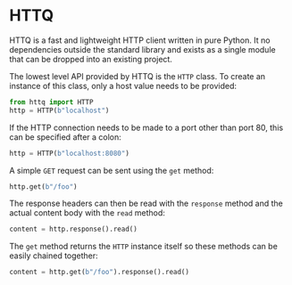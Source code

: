 # HTTQ

HTTQ is a fast and lightweight HTTP client written in pure Python.
It no dependencies outside the standard library and exists as a single module that can be dropped into an existing project.

The lowest level API provided by HTTQ is the `HTTP` class.
To create an instance of this class, only a host value needs to be provided:

```python
from httq import HTTP
http = HTTP(b"localhost")
```

If the HTTP connection needs to be made to a port other than port 80, this can be specified after a colon:

```python
http = HTTP(b"localhost:8080")
```

A simple `GET` request can be sent using the `get` method:

```python
http.get(b"/foo")
```

The response headers can then be read with the `response` method and the actual content body with the `read` method:

```python
content = http.response().read()
```

The `get` method returns the `HTTP` instance itself so these methods can be easily chained together:

```python
content = http.get(b"/foo").response().read()
```
